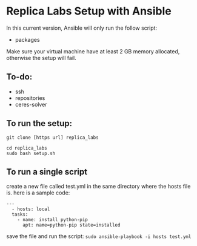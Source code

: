 # Replica Labs Setup with Ansible #

In this current version, Ansible will only run the follow script:
*  packages

Make sure your virtual machine have at least 2 GB memory allocated, otherwise the setup will fail.  

## To-do: ##
*  ssh
*  repositories
*  ceres-solver

## To run the setup: ##
```
git clone [https url] replica_labs
```

```
cd replica_labs
sudo bash setup.sh
```

## To run a single script ##

create a new file called test.yml in the same directory where the hosts file is. here is a sample code:

```
---
  - hosts: local
  tasks:
    - name: install python-pip
      apt: name=python-pip state=installed
```

save the file and run the script:
`sudo ansible-playbook -i hosts test.yml`

